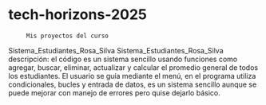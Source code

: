 # tech-horizons-2025
         Mis proyectos del curso
Sistema_Estudiantes_Rosa_Silva Sistema_Estudiantes_Rosa_Silva descripción: el código es un sistema sencillo usando funciones como agregar, buscar, eliminar, actualizar y calcular el promedio general de todos los estudiantes. El usuario se guía mediante el menú, en el programa utiliza condicionales, bucles y entrada de datos, es un sistema sencillo aunque se puede mejorar con manejo de errores pero quise dejarlo básico.

